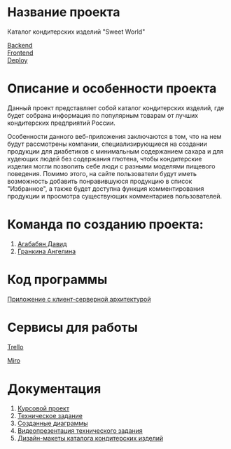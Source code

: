 # Название проекта
Каталог кондитерских изделий "Sweet World" <br />

[Backend](https://github.com/TP-4-1-5/SweetWorld_Backend) <br />
[Frontend](https://github.com/TP-4-1-5/SweetWorld_Frontend) <br />
[Deploy](https://github.com/TP-4-1-5/SweetWorld_Deploy) <br />

# Описание и особенности проекта

Данный проект представляет собой каталог кондитерских изделий, где будет собрана информация по популярным товарам от лучших кондитерских предприятий России. <br />

Особенности данного веб-приложения заключаются в том, что на нем будут рассмотрены компании, специализирующиеся на создании продукции для диабетиков с минимальным содержанием сахара и для худеющих людей без содержания глютена, чтобы кондитерские изделия могли позволить себе люди с разными моделями пищевого поведения. Помимо этого, на сайте пользователи будут иметь возможность добавить понравившуюся продукцию в список "Избранное", а также будет доступна функция комментирования продукции и просмотра существующих комментариев пользователей. <br />

# Команда по созданию проекта:

1. [Агабабян Давид](https://github.com/5david-hub5) <br />
2. [Гранкина Ангелина](https://github.com/anggrankn) <br />

# Код программы
[Приложение с клиент-серверной архитектурой](https://github.com/5david-hub5/TP-4.1-5/tree/devop)

# Сервисы для работы

[Trello](https://trello.com/invite/b/OQpSb9Hd/ATTI608e3127e220e63697dd4684c5336c50C8536845/интернет-магазин-кондитерских-изделий) <br /> 

[Miro](https://miro.com/welcomeonboard/ZG9KMUxzWHF5R2NrUFlONFlvelBURzdOemh6QktKMXZIdEtuQzNpMHdEdkM4ZjVReXd6Y05EVGZtVjdLYldiOXwzNDU4NzY0NTQ3MzkwODY2NzY4fDI=?share_link_id=128098582879)<br />

# Документация

1. [Курсовой проект](https://github.com/5david-hub5/TP-4.1-5/tree/main/Документация/Курсовой%20проект)
2. [Техническое задание](https://github.com/5david-hub5/TP-4.1-5/tree/main/Документация/Техническое%20задание)
3. [Созданные диаграммы](https://github.com/5david-hub5/TP-4.1-5/tree/main/Документация/Диаграммы)
4. [Видеопрезентация технического задания](https://drive.google.com/drive/folders/1tdfoMPT3TbQhEh2JPPUHO9nkxyKuI2dQ)
5. [Дизайн-макеты каталога кондитерских изделий](https://www.figma.com/file/xlOiKHGl7erPq4G8NzsQIR/%D0%98%D0%BD%D1%82%D0%B5%D1%80%D0%BD%D0%B5%D1%82-%D0%BA%D0%B0%D1%82%D0%B0%D0%BB%D0%BE%D0%B3-%D0%BA%D0%BE%D0%BD%D0%B4%D0%B8%D1%82%D0%B5%D1%80%D1%81%D0%BA%D0%B8%D1%85-%D0%B8%D0%B7%D0%B4%D0%B5%D0%BB%D0%B8%D0%B9?node-id=0%3A1&t=lXGr6DoFeFiZbmUZ-1)


